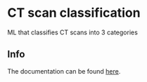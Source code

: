 # CT scan classification
 ML that classifies CT scans into 3 categories  
## Info
 The documentation can be found [here](https://github.com/Stefannsen/CT-scan-classification/blob/main/Documentatie_Negulescu_Stefan_232.pdf).
